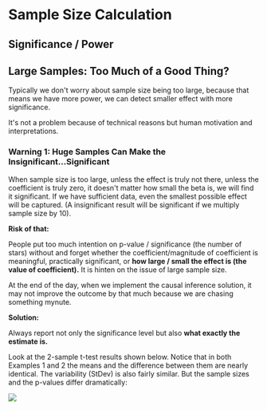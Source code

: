 # Sample Size Calculation

## Significance / Power





## Large Samples: Too Much of a Good Thing?

Typically we don't worry about sample size being too large, because that means we have more power, we can detect smaller effect with more significance. 

It's not a problem because of technical reasons but human motivation and interpretations. 



### Warning 1: Huge Samples Can Make the Insignificant...Significant

When sample size is too large, unless the effect is truly not there, unless the coefficient is truly zero, it doesn't matter how small the beta is, we will find it significant. If we have sufficient data, even the smallest possible effect will be captured. (A insignificant result will be significant if we multiply sample size by 10).

**Risk of that:**

People put too much intention on p-value / significance (the number of stars) without and forget whether the coefficient/magnitude of coefficient is meaningful, practically significant, or **how large / small the effect is (the value of coefficient).**  It is hinten on the issue of large sample size. 

At the end of the day, when  we implement the causal inference solution, it may not improve the outcome by that much because we are chasing something mynute. 

**Solution:**

Always report not only the significance level but also **what exactly the estimate is.**



Look at the 2-sample t-test results shown below. Notice that in both Examples 1 and 2 the means and the difference between them are nearly identical. The variability (StDev) is also fairly similar. But the sample sizes and the p-values differ dramatically: 

![](https://blog.minitab.com/hubfs/Imported_Blog_Media/ttest.jpg)















